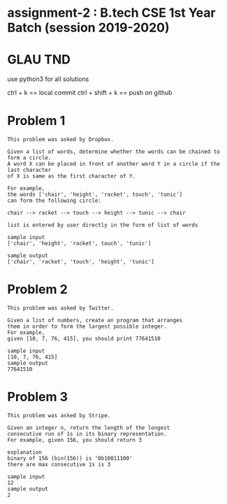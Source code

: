# assignment-2 : B.tech CSE 1st Year Batch (session 2019-2020)
# GLAU TND
use python3 for all solutions 


ctrl + k == local commit
ctrl + shift + k == push on github

# Problem 1
```
This problem was asked by Dropbox.

Given a list of words, determine whether the words can be chained to form a circle. 
A word X can be placed in front of another word Y in a circle if the last character 
of X is same as the first character of Y.

For example, 
the words ['chair', 'height', 'racket', touch', 'tunic'] 
can form the following circle: 

chair --> racket --> touch --> height --> tunic --> chair 

list is entered by user directly in the form of list of words

sample input
['chair', 'height', 'racket', touch', 'tunic']

sample output
['chair', 'racket', 'touch', 'height', 'tunic']

```

# Problem 2

```
This problem was asked by Twitter.

Given a list of numbers, create an program that arranges 
them in order to form the largest possible integer. 
For example, 
given [10, 7, 76, 415], you should print 77641510

sample input
[10, 7, 76, 415]
sample output
77641510

```
# Problem 3
```
This problem was asked by Stripe.

Given an integer n, return the length of the longest 
consecutive run of 1s in its binary representation.
For example, given 156, you should return 3

explanation 
binary of 156 (bin(156)) is '0b10011100'
there are max consecutive 1s is 3 

sample input
12
sample output
2

```
